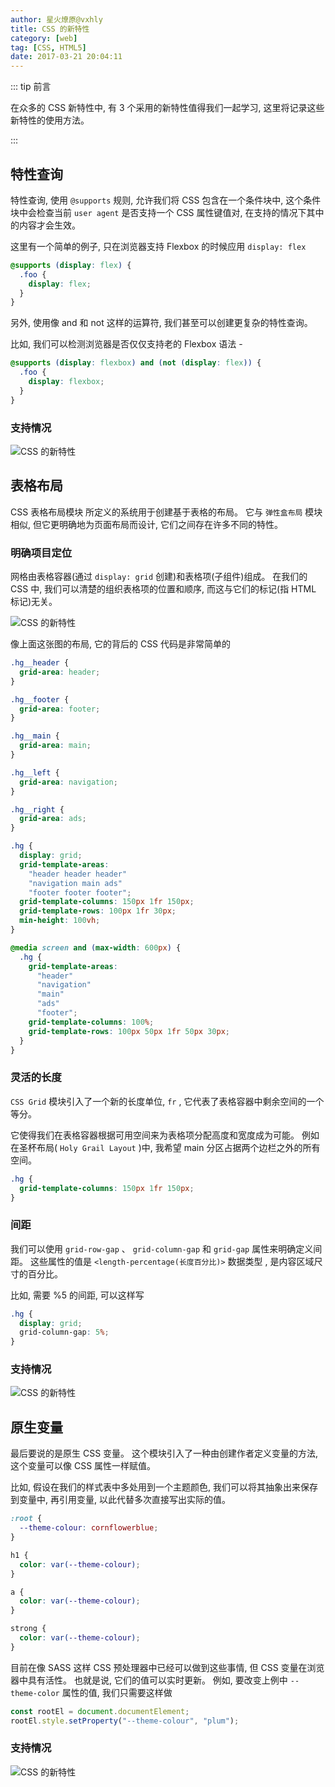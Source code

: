 ```yaml
---
author: 星火燎原@vxhly
title: CSS 的新特性
category: [web]
tag: [CSS, HTML5]
date: 2017-03-21 20:04:11
---
```


::: tip 前言

在众多的 CSS 新特性中, 有 3 个采用的新特性值得我们一起学习, 这里将记录这些新特性的使用方法。

:::

<!-- more -->

## 特性查询

特性查询, 使用 `@supports` 规则, 允许我们将 CSS 包含在一个条件块中, 这个条件块中会检查当前 `user agent` 是否支持一个 CSS 属性键值对, 在支持的情况下其中的内容才会生效。

这里有一个简单的例子, 只在浏览器支持 Flexbox 的时候应用 `display: flex`

```css
@supports (display: flex) {
  .foo {
    display: flex;
  }
}
```

另外, 使用像 and 和 not 这样的运算符, 我们甚至可以创建更复杂的特性查询。

比如, 我们可以检测浏览器是否仅仅支持老的 Flexbox 语法 -

```css
@supports (display: flexbox) and (not (display: flex)) {
  .foo {
    display: flexbox;
  }
}
```

### 支持情况

![CSS 的新特性](/assets/css-new-features-1.png)

## 表格布局

CSS 表格布局模块 所定义的系统用于创建基于表格的布局。 它与 `弹性盒布局` 模块相似, 但它更明确地为页面布局而设计, 它们之间存在许多不同的特性。

### 明确项目定位

网格由表格容器(通过 `display: grid` 创建)和表格项(子组件)组成。 在我们的 CSS 中, 我们可以清楚的组织表格项的位置和顺序, 而这与它们的标记(指 HTML 标记)无关。<br>

![CSS 的新特性](/assets/css-new-features-2.gif)

像上面这张图的布局, 它的背后的 CSS 代码是非常简单的

```css
.hg__header {
  grid-area: header;
}

.hg__footer {
  grid-area: footer;
}

.hg__main {
  grid-area: main;
}

.hg__left {
  grid-area: navigation;
}

.hg__right {
  grid-area: ads;
}

.hg {
  display: grid;
  grid-template-areas:
    "header header header"
    "navigation main ads"
    "footer footer footer";
  grid-template-columns: 150px 1fr 150px;
  grid-template-rows: 100px 1fr 30px;
  min-height: 100vh;
}

@media screen and (max-width: 600px) {
  .hg {
    grid-template-areas:
      "header"
      "navigation"
      "main"
      "ads"
      "footer";
    grid-template-columns: 100%;
    grid-template-rows: 100px 50px 1fr 50px 30px;
  }
}
```

### 灵活的长度

`CSS Grid` 模块引入了一个新的长度单位, `fr` , 它代表了表格容器中剩余空间的一个等分。

它使得我们在表格容器根据可用空间来为表格项分配高度和宽度成为可能。 例如在圣杯布局( `Holy Grail Layout` )中, 我希望 main 分区占据两个边栏之外的所有空间。

```css
.hg {
  grid-template-columns: 150px 1fr 150px;
}
```

### 间距

我们可以使用 `grid-row-gap` 、 `grid-column-gap` 和 `grid-gap` 属性来明确定义间距。 这些属性的值是 `<length-percentage(长度百分比)>` 数据类型 , 是内容区域尺寸的百分比。

比如, 需要 %5 的间距, 可以这样写

```css
.hg {
  display: grid;
  grid-column-gap: 5%;
}
```

### 支持情况

![CSS 的新特性](/assets/css-new-features-3.png)

## 原生变量

最后要说的是原生 CSS 变量。 这个模块引入了一种由创建作者定义变量的方法, 这个变量可以像 CSS 属性一样赋值。

比如, 假设在我们的样式表中多处用到一个主题颜色, 我们可以将其抽象出来保存到变量中, 再引用变量, 以此代替多次直接写出实际的值。

```css
:root {
  --theme-colour: cornflowerblue;
}

h1 {
  color: var(--theme-colour);
}

a {
  color: var(--theme-colour);
}

strong {
  color: var(--theme-colour);
}
```

目前在像 SASS 这样 CSS 预处理器中已经可以做到这些事情, 但 CSS 变量在浏览器中具有活性。 也就是说, 它们的值可以实时更新。 例如, 要改变上例中 `--theme-color` 属性的值, 我们只需要这样做

```javascript
const rootEl = document.documentElement;
rootEl.style.setProperty("--theme-colour", "plum");
```

### 支持情况

![CSS 的新特性](/assets/css-new-features-4.png)
